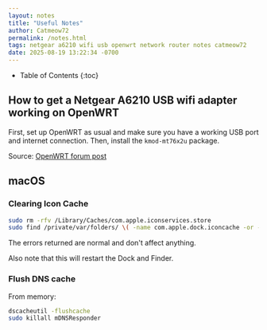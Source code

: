 ```yaml
---
layout: notes
title: "Useful Notes"
author: Catmeow72
permalink: /notes.html
tags: netgear a6210 wifi usb openwrt network router notes catmeow72
date: 2025-08-19 13:22:34 -0700
---
```


* Table of Contents
{:toc}

## How to get a Netgear A6210 USB wifi adapter working on OpenWRT
First, set up OpenWRT as usual and make sure you have a working USB port and internet connection. Then, install the `kmod-mt76x2u` package.

Source: [OpenWRT forum post](https://forum.openwrt.org/t/openwrt-not-support-netgear-a6210/126000/8)

## macOS
### Clearing Icon Cache
```sh
sudo rm -rfv /Library/Caches/com.apple.iconservices.store
sudo find /private/var/folders/ \( -name com.apple.dock.iconcache -or -name com.apple.iconservices \) -exec rm -rfv {} \; ; sleep 3;sudo touch /Applications/* ; killall Dock; killall Finder
```
The errors returned are normal and don't affect anything.

Also note that this will restart the Dock and Finder.
### Flush DNS cache
From memory:
```sh
dscacheutil -flushcache
sudo killall mDNSResponder
```

